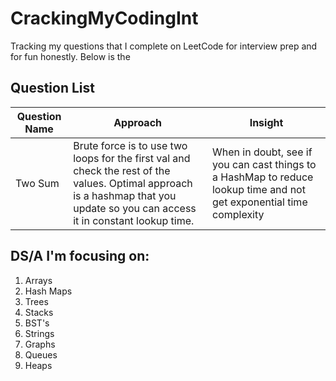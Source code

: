 # CrackingMyCodingInt

Tracking my questions that I complete on LeetCode for interview prep and for fun honestly. Below is the

## Question List
| Question Name | Approach | Insight |
| ----------- | ----------- | -------------- |
| Two Sum | Brute force is to use two loops for the first val and check the rest of the values. Optimal approach is a hashmap that you update so you can access it in constant lookup time. | When in doubt, see if you can cast things to a HashMap to reduce lookup time and not get exponential time complexity |


## DS/A I'm focusing on:

1. Arrays
2. Hash Maps
3. Trees
4. Stacks
5. BST's
6. Strings
7. Graphs
8. Queues
9. Heaps
